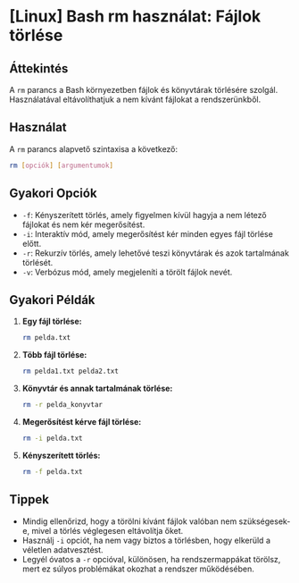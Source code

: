 # [Linux] Bash rm használat: Fájlok törlése

## Áttekintés
A `rm` parancs a Bash környezetben fájlok és könyvtárak törlésére szolgál. Használatával eltávolíthatjuk a nem kívánt fájlokat a rendszerünkből.

## Használat
A `rm` parancs alapvető szintaxisa a következő:

```bash
rm [opciók] [argumentumok]
```

## Gyakori Opciók
- `-f`: Kényszerített törlés, amely figyelmen kívül hagyja a nem létező fájlokat és nem kér megerősítést.
- `-i`: Interaktív mód, amely megerősítést kér minden egyes fájl törlése előtt.
- `-r`: Rekurzív törlés, amely lehetővé teszi könyvtárak és azok tartalmának törlését.
- `-v`: Verbózus mód, amely megjeleníti a törölt fájlok nevét.

## Gyakori Példák
1. **Egy fájl törlése:**
   ```bash
   rm pelda.txt
   ```

2. **Több fájl törlése:**
   ```bash
   rm pelda1.txt pelda2.txt
   ```

3. **Könyvtár és annak tartalmának törlése:**
   ```bash
   rm -r pelda_konyvtar
   ```

4. **Megerősítést kérve fájl törlése:**
   ```bash
   rm -i pelda.txt
   ```

5. **Kényszerített törlés:**
   ```bash
   rm -f pelda.txt
   ```

## Tippek
- Mindig ellenőrizd, hogy a törölni kívánt fájlok valóban nem szükségesek-e, mivel a törlés véglegesen eltávolítja őket.
- Használj `-i` opciót, ha nem vagy biztos a törlésben, hogy elkerüld a véletlen adatvesztést.
- Legyél óvatos a `-r` opcióval, különösen, ha rendszermappákat törölsz, mert ez súlyos problémákat okozhat a rendszer működésében.